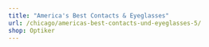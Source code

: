 ```yaml
---
title: "America's Best Contacts & Eyeglasses"
url: /chicago/americas-best-contacts-und-eyeglasses-5/
shop: Optiker
---
```

